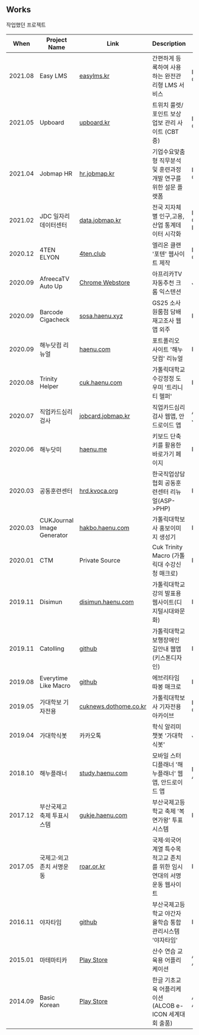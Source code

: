 ## Works
작업했던 프로젝트

|When|Project Name|Link|Description|Tech|Where|
|---|---|---|---|---|---|
|2021.08|Easy LMS|[easylms.kr][easylms]|간편하게 등록하여 사용하는 완전관리형 LMS 서비스|PHP CodeIgniter3|JOBMAP|
|2021.05|Upboard|[upboard.kr][upboard]|트위치 룰렛/포인트 보상 업보 관리 사이트 (CBT 중)|PHP CodeIgniter3|개인|
|2021.04|Jobmap HR|[hr.jobmap.kr][hr]|기업수요맞춤형 직무분석 및 훈련과정개발 연구를 위한 설문 플랫폼|PHP CodeIgniter3|JOBMAP|
|2021.02|JDC 일자리데이터센터|[data.jobmap.kr][jdc]|전국 지자체별 인구,고용,산업 통계데이터 시각화|PHP CodeIgniter3, Python Flask|JOBMAP|
|2020.12|4TEN ELYON|[4ten.club][4ten]|엘리온 클랜 '포텐' 웹사이트 제작|PHP CodeIgniter3|개인|
|2020.09|AfreecaTV Auto Up|[Chrome Webstore][afc_au]|아프리카TV 자동추천 크롬 익스텐션|Javascript|개인|
|2020.09|Barcode Cigacheck|[sosa.haenu.xyz][sosa]|GS25 소사원룸점 담배재고조사 웹앱 외주|PHP|개인|
|2020.09|해누닷컴 리뉴얼|[haenu.com][haenu]|포트폴리오 사이트 '해누닷컴' 리뉴얼|HTML|개인|
|2020.08|Trinity Helper|[cuk.haenu.com][trinity_helper]|가톨릭대학교 수강정정 도우미 '트리니티 헬퍼'|PHP, Python|개인|
|2020.07|직업카드심리검사|[jobcard.jobmap.kr][jobcard]|직업카드심리검사 웹앱, 안드로이드 앱|ASP.Net, Java(Android)|JOBMAP|
|2020.06|해누닷미|[haenu.me][haenume]|키보드 단축키를 활용한 바로가기 페이지|PHP|개인|
|2020.03|공동훈련센터|[hrd.kvoca.org][hrdkvoca]|한국직업상담협회 공동훈련센터 리뉴얼(ASP->PHP)|PHP|JOBMAP|
|2020.03|CUKJournal Image Generator|[hakbo.haenu.com][hakboimg]|가톨릭대학보사 홍보이미지 생성기|PHP, Python|개인|
|2020.01|CTM|Private Source|Cuk Trinity Macro (가톨릭대 수강신청 매크로)|Python|개인|
|2019.11|Disimun|[disimun.haenu.com][disimun]|가톨릭대학교 강의 발표용 웹사이트(디지털시대와문화)|PHP|팀프로젝트|
|2019.11|Catolling|[github][catolling]|가톨릭대학교 보행장애인 길안내 웹앱(키스톤디자인)|PHP|팀프로젝트|
|2019.08|Everytime Like Macro|[github][eta]|에브리타임 따봉 매크로|Python|개인|
|2019.05|가대학보 기자전용|[cuknews.dothome.co.kr][cuknews]|가톨릭대학보사 기자전용 아카이브|PHP, GNUBOARD|개인|
|2019.04|가대학식봇|카카오톡|학식 알리미 챗봇 '가대학식봇'|Javascript|개인|
|2018.10|해누플래너|[study.haenu.com][hp]|모바일 스터디플래너 '해누플래너' 웹앱, 안드로이드 앱|PHP, AppInventor|개인|
|2017.12|부산국제고 축제 투표시스템|[gukje.haenu.com][gukje]|부산국제고등학교 축제 '복면가왕' 투표 시스템|PHP|LSU 동아리|
|2017.05|국제고·외고 존치 서명운동|[roar.or.kr][roar]|국제·외국어계열 특수목적고교 존치를 위한 임시 연대의 서명운동 웹사이트|PHP|개인|
|2016.11|야자타임|[github][yjtime]|부산국제고등학교 야간자율학습 통합관리시스템 '야자타임'|PHP|LSU 동아리|
|2015.01|마테마티카|[Play Store][mathematica]|산수 연습 교육용 어플리케이션|AS 3.0, Adobe Air|팀프로젝트|
|2014.09|Basic Korean|[Play Store][bk]|한글 기초교육 어플리케이션 (ALCOB e-ICON 세계대회 출품)|AS 3.0, Adobe Air|대회출품|

[haenu]: <https://haenu.com>
[4ten]: <https://4ten.haenu.com>
[trinity_helper]: <https://cuk.haenu.com>
[afc_au]: <https://chrome.google.com/webstore/detail/afreecatv-auto-up/dclegcffcilobhmapnmoekjecibgglcg?hl=ko&authuser=0>
[sosa]: <http://sosa.haenu.xyz>
[hrdkvoca]: <https://hrd.kvoca.org>
[jobcard]: <http://jobcard.jobmap.kr>
[disimun]: <https://disimun.haenu.com>
[catolling]: <https://github.com/dokdo2013/Catolling>
[hp]: <https://study.haenu.com>
[gukje]: <https://gukje.haenu.com>
[yjtime]: <https://github.com/dokdo2013/Yajatime>
[hakboimg]: <https://hakbo.haenu.com>
[cuknews]: <http://cuknews.dothome.co.kr>
[haenume]: <http://haenu.me>
[eta]: <https://github.com/dokdo2013/everytime-like-macro>
[mathematica]: <https://play.google.com/store/apps/details?id=air.sum.mathmatics>
[bk]: <https://play.google.com/store/apps/details?id=air.test01>
[roar]: <http://roar.or.kr>
[jdc]: <https://data.jobmap.kr>
[hr]: <https://hr.jobmap.kr>
[upboard]: <https://upboard.kr>
[easylms]: <https://easylms.kr>
